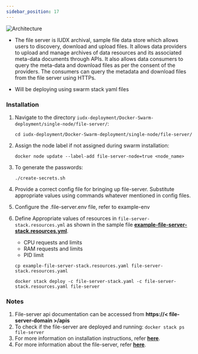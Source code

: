 ```yaml
---
sidebar_position: 17
---
```

<div style={{textAlign: 'center'}}>

![Architecture](https://docs.assets.dataforpublicgood.org.in/IUDX-resources/file_server.png)<br/>

</div>

+ The file server is IUDX archival, sample file data store which allows users to discovery, download and upload files. It allows data providers to upload and manage archives of data resources and its associated meta-data documents through APIs. It also allows data consumers to query the meta-data and download files as per the consent of the providers. The consumers can query the metadata and download files from the file server using HTTPs.


+ Will be deploying using swarm stack yaml files

### Installation

1. Navigate to the directory `iudx-deployment/Docker-Swarm-deployment/single-node/file-server/`:

    ```
    cd iudx-deployment/Docker-Swarm-deployment/single-node/file-server/
    ```

2. Assign the node label if not assigned during swarm installation:

    ```
    docker node update --label-add file-server-node=true <node_name>
    ```

3. To generate the passwords:

    ```
    ./create-secrets.sh
    ```

4. Provide a correct config file for bringing up file-server. Substitute appropriate values using commands whatever mentioned in config files.

5. Configure the .file-server.env file, refer to example-env

6. Define Appropriate values of resources in `file-server-stack.resources.yml` as shown in the sample file **[example-file-server-stack.resources.yml](https://github.com/datakaveri/iudx-deployment/blob/5.0.0/Docker-Swarm-deployment/single-node/file-server/example-file-server-stack.resources.yaml)**.

    + CPU requests and limits
    + RAM requests and limits
    + PID limit 
    

    
    ```
    cp example-file-server-stack.resources.yaml file-server-stack.resources.yaml

    docker stack deploy -c file-server-stack.yaml -c file-server-stack.resources.yaml file-server
    ```
### Notes

1. File-server api documentation can be accessed from **https://< file-server-domain >/apis**
2. To check if the file-server are deployed and running: `docker stack ps file-server`
3. For more information on installation instructions, refer **[here](https://github.com/datakaveri/iudx-deployment/tree/5.0.0/Docker-Swarm-deployment/single-node/file-server#install)**.
4. For more information about the file-server, refer **[here](https://github.com/datakaveri/iudx-file-server#iudx-file-server)**.
